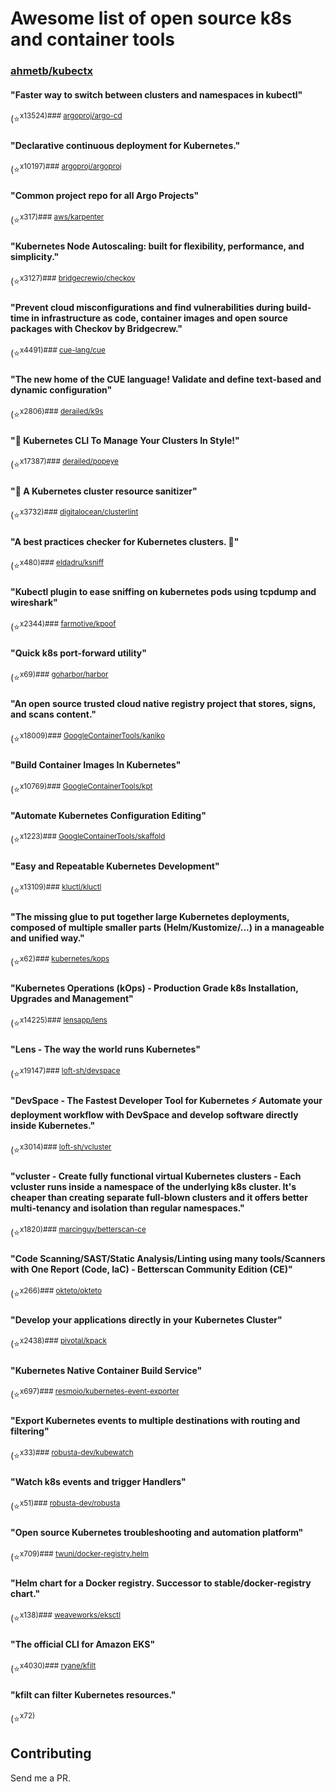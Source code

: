 # Awesome list of open source k8s and container tools

### [ahmetb/kubectx](https://github.com/ahmetb/kubectx)
#### "Faster way to switch between clusters and namespaces in kubectl"
(⭐️<sup>x</sub>13524)### [argoproj/argo-cd](https://github.com/argoproj/argo-cd)
#### "Declarative continuous deployment for Kubernetes."
(⭐️<sup>x</sub>10197)### [argoproj/argoproj](https://github.com/argoproj/argoproj)
#### "Common project repo for all Argo Projects"
(⭐️<sup>x</sub>317)### [aws/karpenter](https://github.com/aws/karpenter)
#### "Kubernetes Node Autoscaling: built for flexibility, performance, and simplicity."
(⭐️<sup>x</sub>3127)### [bridgecrewio/checkov](https://github.com/bridgecrewio/checkov)
#### "Prevent cloud misconfigurations and find vulnerabilities during build-time in infrastructure as code, container images and open source packages with Checkov by Bridgecrew."
(⭐️<sup>x</sub>4491)### [cue-lang/cue](https://github.com/cue-lang/cue)
#### "The new home of the CUE language! Validate and define text-based and dynamic configuration"
(⭐️<sup>x</sub>2806)### [derailed/k9s](https://github.com/derailed/k9s)
#### "🐶 Kubernetes CLI To Manage Your Clusters In Style!"
(⭐️<sup>x</sub>17387)### [derailed/popeye](https://github.com/derailed/popeye)
#### "👀 A Kubernetes cluster resource sanitizer"
(⭐️<sup>x</sub>3732)### [digitalocean/clusterlint](https://github.com/digitalocean/clusterlint)
#### "A best practices checker for Kubernetes clusters. 🤠"
(⭐️<sup>x</sub>480)### [eldadru/ksniff](https://github.com/eldadru/ksniff)
#### "Kubectl plugin to ease sniffing on kubernetes pods using tcpdump and wireshark"
(⭐️<sup>x</sub>2344)### [farmotive/kpoof](https://github.com/farmotive/kpoof)
#### "Quick k8s port-forward utility"
(⭐️<sup>x</sub>69)### [goharbor/harbor](https://github.com/goharbor/harbor)
#### "An open source trusted cloud native registry project that stores, signs, and scans content."
(⭐️<sup>x</sub>18009)### [GoogleContainerTools/kaniko](https://github.com/GoogleContainerTools/kaniko)
#### "Build Container Images In Kubernetes"
(⭐️<sup>x</sub>10769)### [GoogleContainerTools/kpt](https://github.com/GoogleContainerTools/kpt)
#### "Automate Kubernetes Configuration Editing"
(⭐️<sup>x</sub>1223)### [GoogleContainerTools/skaffold](https://github.com/GoogleContainerTools/skaffold)
#### "Easy and Repeatable Kubernetes Development"
(⭐️<sup>x</sub>13109)### [kluctl/kluctl](https://github.com/kluctl/kluctl)
#### "The missing glue to put together large Kubernetes deployments, composed of multiple smaller parts (Helm/Kustomize/...) in a manageable and unified way."
(⭐️<sup>x</sub>62)### [kubernetes/kops](https://github.com/kubernetes/kops)
#### "Kubernetes Operations (kOps) - Production Grade k8s Installation, Upgrades and Management"
(⭐️<sup>x</sub>14225)### [lensapp/lens](https://github.com/lensapp/lens)
#### "Lens - The way the world runs Kubernetes"
(⭐️<sup>x</sub>19147)### [loft-sh/devspace](https://github.com/loft-sh/devspace)
#### "DevSpace - The Fastest Developer Tool for Kubernetes ⚡ Automate your deployment workflow with DevSpace and develop software directly inside Kubernetes."
(⭐️<sup>x</sub>3014)### [loft-sh/vcluster](https://github.com/loft-sh/vcluster)
#### "vcluster - Create fully functional virtual Kubernetes clusters - Each vcluster runs inside a namespace of the underlying k8s cluster. It's cheaper than creating separate full-blown clusters and it offers better multi-tenancy and isolation than regular namespaces."
(⭐️<sup>x</sub>1820)### [marcinguy/betterscan-ce](https://github.com/marcinguy/betterscan-ce)
#### "Code Scanning/SAST/Static Analysis/Linting using many tools/Scanners with One Report (Code, IaC) - Betterscan Community Edition (CE)"
(⭐️<sup>x</sub>266)### [okteto/okteto](https://github.com/okteto/okteto)
#### "Develop your applications directly in your Kubernetes Cluster"
(⭐️<sup>x</sub>2438)### [pivotal/kpack](https://github.com/pivotal/kpack)
#### "Kubernetes Native Container Build Service"
(⭐️<sup>x</sub>697)### [resmoio/kubernetes-event-exporter](https://github.com/resmoio/kubernetes-event-exporter)
#### "Export Kubernetes events to multiple destinations with routing and filtering"
(⭐️<sup>x</sub>33)### [robusta-dev/kubewatch](https://github.com/robusta-dev/kubewatch)
#### "Watch k8s events and trigger Handlers"
(⭐️<sup>x</sub>51)### [robusta-dev/robusta](https://github.com/robusta-dev/robusta)
#### "Open source Kubernetes troubleshooting and automation platform"
(⭐️<sup>x</sub>709)### [twuni/docker-registry.helm](https://github.com/twuni/docker-registry.helm)
#### "Helm chart for a Docker registry. Successor to stable/docker-registry chart."
(⭐️<sup>x</sub>138)### [weaveworks/eksctl](https://github.com/weaveworks/eksctl)
#### "The official CLI for Amazon EKS"
(⭐️<sup>x</sub>4030)### [ryane/kfilt](https://github.com/ryane/kfilt)
#### "kfilt can filter Kubernetes resources."
(⭐️<sup>x</sub>72)
## Contributing

Send me a PR.


